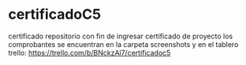 # certificadoC5
certificado
repositorio con fin de ingresar certificado de proyecto
 los comprobantes se encuentran en la carpeta screenshots y en el tablero trello: https://trello.com/b/BNckzAl7/certificadoc5

